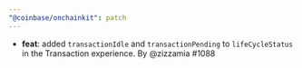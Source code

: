 ```yaml
---
"@coinbase/onchainkit": patch
---
```


- **feat**: added `transactionIdle` and `transactionPending` to `lifeCycleStatus` in the Transaction experience. By @zizzamia #1088
